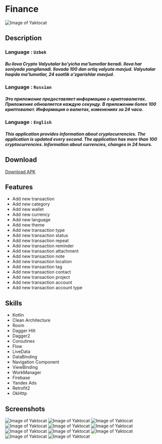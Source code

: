 # Finance
![Image of Yaktocat](https://github.com/Fozilbek0109/CryptoValyutaMy/blob/v-2/app/src/main/ic_launcher-playstore.png)

## Description

### Language : `Uzbek`
##### Bu ilova Crypto Valyutalar bo'yicha ma'lumotlar beradi. Ilova har soniyada yangilanadi. Ilovada 100 dan ortiq valyuta mavjud. Valyutalar haqida ma'lumotlar, 24 soatlik o'zgarishlar mavjud.

### Language : `Russian`
##### Это приложение предоставляет информацию о криптовалютах. Приложение обновляется каждую секунду. В приложении более 100 криптовалют. Информация о валютах, изменениях за 24 часа.

### Language : `English`
##### This application provides information about cryptocurrencies. The application is updated every second. The application has more than 100 cryptocurrencies. Information about currencies, changes in 24 hours.

## Download
[Download APK]()

## Features

- Add new transaction
- Add new category
- Add new wallet
- Add new currency
- Add new language
- Add new theme
- Add new transaction type
- Add new transaction status
- Add new transaction repeat
- Add new transaction reminder
- Add new transaction attachment
- Add new transaction note
- Add new transaction location
- Add new transaction tag
- Add new transaction contact
- Add new transaction project
- Add new transaction account
- Add new transaction account type

## Skills

- Kotlin
- Clean Architecture
- Room
- Dagger Hilt
- Dagger2
- Coroutines
- Flow
- LiveData
- DataBinding
- Navigation Component
- ViewBinding
- WorkManager
- Firebase
- Yandex Ads
- Retrofit2
- OkHttp

## Screenshots

![Image of Yaktocat](https://github.com/Fozilbek0109/CryptoValyutaMy/blob/v-2/app/src/main/java/uz/coder/cryptovalyutamy/screen_shots_app/photo_4_2024-07-14_12-18-25.jpg)
![Image of Yaktocat](https://github.com/Fozilbek0109/CryptoValyutaMy/blob/v-2/app/src/main/java/uz/coder/cryptovalyutamy/screen_shots_app/photo_5_2024-07-14_12-18-25.jpg)
![Image of Yaktocat](images/3.png)
![Image of Yaktocat](images/4.png)
![Image of Yaktocat](images/5.png)
![Image of Yaktocat](images/6.png)
![Image of Yaktocat](images/7.png)
![Image of Yaktocat](images/8.png)
![Image of Yaktocat](images/9.png)
![Image of Yaktocat](images/10.png)
![Image of Yaktocat](images/11.png)
